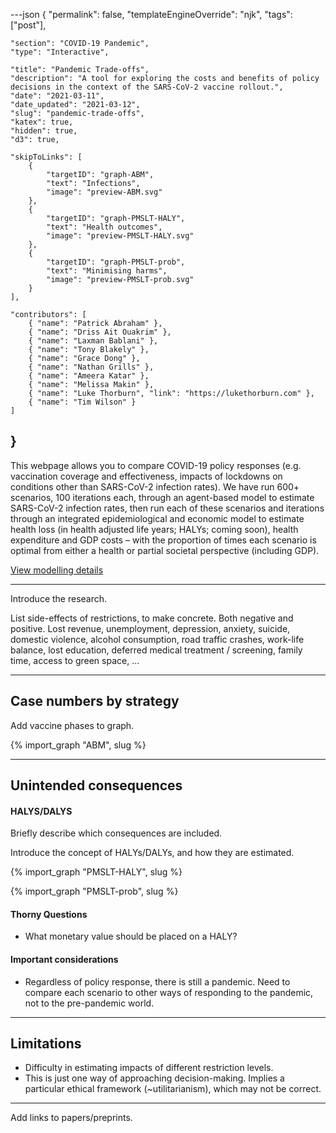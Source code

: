 ---json
{
	"permalink": false,
	"templateEngineOverride": "njk",
	"tags": ["post"],
	
	"section": "COVID-19 Pandemic",
	"type": "Interactive",
	
	"title": "Pandemic Trade-offs",
	"description": "A tool for exploring the costs and benefits of policy decisions in the context of the SARS-CoV-2 vaccine rollout.",
	"date": "2021-03-11",
	"date_updated": "2021-03-12",
	"slug": "pandemic-trade-offs",
	"katex": true,
	"hidden": true,
	"d3": true,

	"skipToLinks": [
		{
			"targetID": "graph-ABM",
			"text": "Infections",
			"image": "preview-ABM.svg"
		},
		{
			"targetID": "graph-PMSLT-HALY",
			"text": "Health outcomes",
			"image": "preview-PMSLT-HALY.svg"
		},
		{
			"targetID": "graph-PMSLT-prob",
			"text": "Minimising harms",
			"image": "preview-PMSLT-prob.svg"
		}
	],

	"contributors": [
		{ "name": "Patrick Abraham" },		
		{ "name": "Driss Ait Ouakrim" },
		{ "name": "Laxman Bablani" },
		{ "name": "Tony Blakely" },
		{ "name": "Grace Dong" },
		{ "name": "Nathan Grills" },
		{ "name": "Ameera Katar" },
		{ "name": "Melissa Makin" },
		{ "name": "Luke Thorburn", "link": "https://lukethorburn.com" },
		{ "name": "Tim Wilson" }
	]
}
---

This webpage allows you to compare COVID-19 policy responses (e.g. vaccination coverage and effectiveness, impacts of lockdowns on conditions other than SARS-CoV-2 infection rates).  We have run 600+ scenarios, 100 iterations each, through an agent-based model to estimate SARS-CoV-2 infection rates, then run each of these scenarios and iterations through an integrated epidemiological and economic model to estimate health loss (in health adjusted life years; HALYs; coming soon), health expenditure and GDP costs – with the proportion of times each scenario is optimal from either a health or partial societal perspective (including GDP).

<a href="/pandemic-trade-offs-detail/" class="button-small with-arrow" target="_blank" rel="noopener noreferrer">View modelling details</a>

---

Introduce the research.

List side-effects of restrictions, to make concrete. Both negative and positive. Lost revenue, unemployment, depression, anxiety, suicide, domestic violence, alcohol consumption, road traffic crashes, work-life balance, lost education, deferred medical treatment / screening, family time, access to green space, ...

---

## Case numbers by strategy

Add vaccine phases to graph.

{% import_graph "ABM", slug %}


---

## Unintended consequences

#### HALYS/DALYS

Briefly describe which consequences are included.

Introduce the concept of HALYs/DALYs, and how they are estimated.

{% import_graph "PMSLT-HALY", slug %}

{% import_graph "PMSLT-prob", slug %}

#### Thorny Questions

- What monetary value should be placed on a HALY?

#### Important considerations

- Regardless of policy response, there is still a pandemic. Need to compare each scenario to other ways of responding to the pandemic, not to the pre-pandemic world.

---

## Limitations

- Difficulty in estimating impacts of different restriction levels.
- This is just one way of approaching decision-making. Implies a particular ethical framework (\~utilitarianism), which may not be correct.

---

Add links to papers/preprints.
